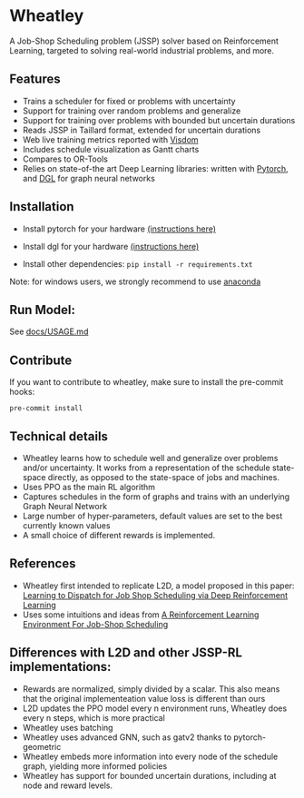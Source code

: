 # Wheatley 

A Job-Shop Scheduling problem (JSSP) solver based on Reinforcement Learning, targeted to solving real-world industrial problems, and more.

## Features
- Trains a scheduler for fixed or problems with uncertainty
- Support for training over random problems and generalize
- Support for training over problems with bounded but uncertain durations
- Reads JSSP in Taillard format, extended for uncertain durations
- Web live training metrics reported with [Visdom](https://ai.facebook.com/tools/visdom/)
- Includes schedule visualization as Gantt charts
- Compares to OR-Tools
- Relies on state-of-the art Deep Learning libraries: written with [Pytorch](https://pytorch.org/),  and [DGL](https://www.dgl.ai/) for graph neural networks

## Installation


- Install pytorch for your hardware [(instructions here)](https://pytorch.org/get-started/locally/)

- Install dgl for your hardware [(instructions here)](https://www.dgl.ai/pages/start.html)

- Install other dependencies: `pip install -r requirements.txt`

Note: for windows users, we strongly recommend to use [anaconda](https://www.anaconda.com/)

## Run Model:

See [docs/USAGE.md](docs/USAGE.md)

## Contribute
If you want to contribute to wheatley, make sure to install the pre-commit hooks:
```
pre-commit install
```

## Technical details
- Wheatley learns how to schedule well and generalize over problems and/or uncertainty. It works from a representation of the schedule state-space directly, as opposed to the state-space of jobs and machines.
- Uses PPO as the main RL algorithm
- Captures schedules in the form of graphs and trains with an underlying Graph Neural Network
- Large number of hyper-parameters, default values are set to the best currently known values
- A small choice of different rewards is implemented.

## References
- Wheatley first intended to replicate L2D, a model proposed in this paper:
[Learning to Dispatch for Job Shop Scheduling via Deep Reinforcement Learning](https://arxiv.org/pdf/2010.12367)
- Uses some intuitions and ideas from [A Reinforcement Learning Environment For Job-Shop Scheduling](https://arxiv.org/abs/2104.03760)

## Differences with L2D and other JSSP-RL implementations:
 - Rewards are normalized, simply divided by a scalar. This also means that the 
 original implementeation value loss is different than ours
 - L2D updates the PPO model every n environment runs, Wheatley does every n steps, which is more practical
 - Wheatley uses batching
 - Wheatley uses advanced GNN, such as gatv2 thanks to pytorch-geometric
 - Wheatley embeds more information into every node of the schedule graph, yielding more informed policies
 - Wheatley has support for bounded uncertain durations, including at node and reward levels.


